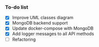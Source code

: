 ### To-do list
- [x] Improve UML classes diagram
- [x] MongoDB backend support
- [x] Update docker-compose with MongoDB
- [x] Add logger messages to all API methods
- [ ] Refactoring
